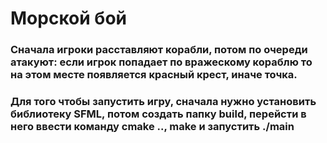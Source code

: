# Морской бой

### Сначала игроки расставляют корабли, потом по очереди атакуют: если игрок попадает по вражескому кораблю то на этом месте появляется красный крест, иначе точка.

### Для того чтобы запустить игру, сначала нужно установить библиотеку SFML, потом создать папку build, перейсти в него ввести команду cmake .., make и запустить ./main